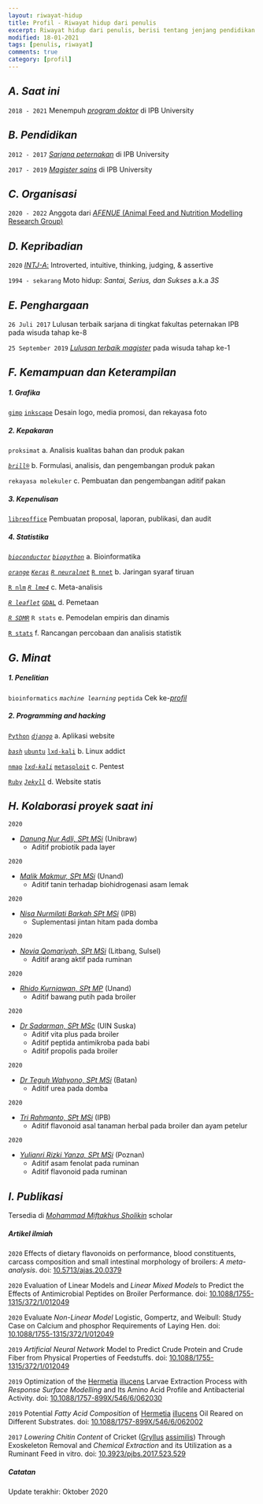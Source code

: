 ```yaml
---
layout: riwayat-hidup
title: Profil - Riwayat hidup dari penulis
excerpt: Riwayat hidup dari penulis, berisi tentang jenjang pendidikan dan karir
modified: 18-01-2021
tags: [penulis, riwayat]
comments: true
category: [profil]
---
```




## _A. Saat ini_
`2018 - 2021`
Menempuh [_program doktor_](https://ipb.ac.id/) di IPB University


## _B. Pendidikan_
`2012 - 2017`
[_Sarjana peternakan_](http://intp.fapet.ipb.ac.id/) di IPB University

`2017 - 2019`
[_Magister sains_](https://pasca.ipb.ac.id/) di IPB University


## _C. Organisasi_
`2020 - 2022`
Anggota dari [_AFENUE_ (Animal Feed and Nutrition Modelling Research Group)](https://afenue.org/)


## _D. Kepribadian_
`2020`
[_INTJ-A_:](https://www.16personalities.com/profiles/6fb365cc96ba5) Introverted, intuitive, thinking, judging, & assertive

`1994 - sekarang`
Moto hidup: _Santai, Serius, dan Sukses_ a.k.a _3S_ 


## _E. Penghargaan_
`26 Juli 2017`
Lulusan terbaik sarjana di tingkat fakultas peternakan IPB pada wisuda tahap ke-8

`25 September 2019`
[_Lulusan terbaik magister_](http://intp.fapet.ipb.ac.id/?p=2078) pada wisuda tahap ke-1


## _F. Kemampuan dan Keterampilan_
##### _1. Grafika_
[`gimp`](https://www.gimp.org/)
[`inkscape`](https://inkscape.org/)
Desain logo, media promosi, dan rekayasa foto

##### _2. Kepakaran_
`proksimat`
a. Analisis kualitas bahan dan produk pakan

[_`brill®`_](https://www.formatsolutions.com/en/formulation)
b. Formulasi, analisis, dan pengembangan produk pakan

`rekayasa molekuler`
c. Pembuatan dan pengembangan aditif pakan

##### _3. Kepenulisan_
[`libreoffice`](https://www.libreoffice.org/)
Pembuatan proposal, laporan, publikasi, dan audit

##### _4. Statistika_
[_`bioconductor`_](https://www.bioconductor.org/) [_`biopython`_](https://biopython.org/)
a. Bioinformatika

[_`orange`_](https://orange.biolab.si/)
[_`Keras`_](https://keras.io/)
[_`R neuralnet`_](https://www.rdocumentation.org/packages/neuralnet/versions/1.44.2/topics/neuralnet)
[`R nnet`](https://www.rdocumentation.org/packages/nnet/versions/7.3-14/topics/nnet)
b. Jaringan syaraf tiruan

[`R nlm`](https://www.rdocumentation.org/packages/stats/versions/3.6.2/topics/nlm)
[_`R lme4`_](https://www.rdocumentation.org/packages/lme4/versions/1.1-23)
c. Meta-analisis

[_`R leaflet`_](https://www.rdocumentation.org/packages/leaflet/versions/2.0.3)
[`GDAL`](https://gdal.org/)
d. Pemetaan

[_`R SDMR`_](https://github.com/JimDuggan/SDMR) `R stats`
e. Pemodelan empiris dan dinamis


[`R stats`](https://www.rdocumentation.org/packages/stats/versions/3.6.2)
f. Rancangan percobaan dan analisis statistik


## _G. Minat_
##### 1. Penelitian
`bioinformatics` _`machine learning`_ `peptida`
Cek ke-[_profil_](https://mohammad-miftakhus-sholikin.github.io/academic_website/pages/profil/)

##### 2. Programming and hacking
[`Python`](https://www.python.org/) [_`django`_](https://www.djangoproject.com/)
a. Aplikasi website

[_`bash`_](https://devdocs.io/bash/) [`ubuntu`](https://ubuntu.com/download/desktop/thank-you?version=20.04.1&architecture=amd64) [`lxd-kali`](https://www.kali.org/docs/containers/kalilinux-lxc-images/#gui-kali-lxd-container-on-ubuntu-host)
b. Linux addict

[`nmap`](https://nmap.org/) [_`lxd-kali`_](https://www.kali.org/docs/containers/kalilinux-lxc-images/#gui-kali-lxd-container-on-ubuntu-host) [`metasploit`](https://www.metasploit.com/)
c. Pentest

[`Ruby`](https://www.ruby-lang.org/en/) [_`Jekyll`_](https://jekyllrb.com/)
d. Website statis


## _H. Kolaborasi proyek saat ini_
`2020`
- [_Danung Nur Adli, SPt MSi_](https://www.researchgate.net/profile/Danung_Nur_Adli) (Unibraw)
   - Aditif probiotik pada layer

`2020`
- [_Malik Makmur, SPt MSi_](https://www.researchgate.net/scientific-contributions/2160981301-Malik-Makmur) (Unand)
   - Aditif tanin terhadap biohidrogenasi asam lemak

`2020`
- [_Nisa Nurmilati Barkah SPt MSi_](http://bogoragriculturaluniversity.academia.edu/NisaNurmilatiBarkah) (IPB)
   - Suplementasi jintan hitam pada domba

`2020`
- [_Novia Qomariyah, SPt MSi_](https://scholar.google.co.kr/citations?user=nrWhZYEAAAAJ&hl=id) (Litbang, Sulsel)
   - Aditif arang aktif pada ruminan

`2020`
- [_Rhido Kurniawan, SPt MP_](https://scholar.google.co.id/citations?user=GMGwB9IAAAAJ&hl=id) (Unand)
   - Aditif bawang putih pada broiler

`2020`
- [_Dr Sadarman, SPt MSc_](https://scholar.google.com/citations?user=Pd0HKuIAAAAJ&hl=en) (UIN Suska)
   - Aditif vita plus pada broiler
   - Aditif peptida antimikroba pada babi
   - Aditif propolis pada broiler

`2020`
- [_Dr Teguh Wahyono, SPt MSi_](https://scholar.google.co.id/citations?user=X-zYCa0AAAAJ&hl=id) (Batan)
   - Aditif urea pada domba

`2020`
- [_Tri Rahmanto, SPt MSi_](https://scholar.google.com/citations?user=fjlSCV8AAAAJ&hl=en) (IPB)
   - Aditif flavonoid asal tanaman herbal pada broiler dan ayam petelur
   
`2020`
- [_Yulianri Rizki Yanza, SPt MSi_](https://scholar.google.com/citations?user=1SrjpzYAAAAJ&hl=en) (Poznan)
   - Aditif asam fenolat pada ruminan
   - Aditif flavonoid pada ruminan


## _I. Publikasi_
Tersedia di [_Mohammad Miftakhus Sholikin_](https://scholar.google.fr/citations?user=koSsmk8AAAAJ) scholar

##### _Artikel ilmiah_
`2020`
Effects of dietary flavonoids on performance, blood constituents, carcass composition and small intestinal morphology of broilers: _A meta-analysis_. doi: [10.5713/ajas.20.0379](https://www.ajas.info/journal/view.php?number=24585)

`2020`
Evaluation of Linear Models and _Linear Mixed Models_ to Predict the Effects of Antimicrobial Peptides on Broiler Performance. doi: [10.1088/1755-1315/372/1/012049](https://iopscience.iop.org/article/10.1088/1755-1315/478/1/012002)

`2020`
Evaluate _Non-Linear Model_ Logistic, Gompertz, and Weibull: Study Case on Calcium and phosphor Requirements of Laying Hen. doi: [10.1088/1755-1315/372/1/012049](https://iopscience.iop.org/article/10.1088/1755-1315/478/1/012016)

`2019`
_Artificial Neural Network_ Model to Predict Crude Protein and Crude Fiber from Physical Properties of Feedstuffs. doi: [10.1088/1755-1315/372/1/012049](https://iopscience.iop.org/article/10.1088/1755-1315/372/1/012049/meta)

`2019`
Optimization of the <u>Hermetia</u> <u>illucens</u> Larvae Extraction Process with _Response Surface Modelling_ and Its Amino Acid Profile and Antibacterial Activity. doi: [10.1088/1757-899X/546/6/062030](https://iopscience.iop.org/article/10.1088/1757-899X/546/6/062030/meta)

`2019`
Potential _Fatty Acid Composition_ of <u>Hermetia</u> <u>illucens</u> Oil Reared on Different Substrates. doi: [10.1088/1757-899X/546/6/062002](https://iopscience.iop.org/article/10.1088/1757-899X/546/6/062002/meta)

`2017`
_Lowering Chitin Content_ of Cricket (<u>Gryllus</u> <u>assimilis</u>) Through Exoskeleton Removal and _Chemical Extraction_ and its Utilization as a Ruminant Feed in vitro. doi: [10.3923/pjbs.2017.523.529](https://scialert.net/abstract/?doi=pjbs.2017.523.529)


##### _Catatan_
Update terakhir: Oktober 2020
